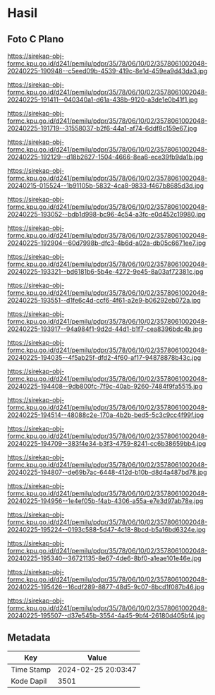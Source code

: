 # Hasil

## Foto C Plano

https://sirekap-obj-formc.kpu.go.id/d241/pemilu/pdpr/35/78/06/10/02/3578061002048-20240225-190948--c5eed09b-4539-419c-8e1d-459ea9d43da3.jpg

https://sirekap-obj-formc.kpu.go.id/d241/pemilu/pdpr/35/78/06/10/02/3578061002048-20240225-191411--040340a1-d61a-438b-9120-a3de1e0b41f1.jpg

https://sirekap-obj-formc.kpu.go.id/d241/pemilu/pdpr/35/78/06/10/02/3578061002048-20240225-191719--31558037-b2f6-44a1-af74-6ddf8c159e67.jpg

https://sirekap-obj-formc.kpu.go.id/d241/pemilu/pdpr/35/78/06/10/02/3578061002048-20240225-192129--d18b2627-1504-4666-8ea6-ece39fb9da1b.jpg

https://sirekap-obj-formc.kpu.go.id/d241/pemilu/pdpr/35/78/06/10/02/3578061002048-20240215-015524--1b91105b-5832-4ca8-9833-f467b8685d3d.jpg

https://sirekap-obj-formc.kpu.go.id/d241/pemilu/pdpr/35/78/06/10/02/3578061002048-20240225-193052--bdb1d998-bc96-4c54-a3fc-e0d452c19980.jpg

https://sirekap-obj-formc.kpu.go.id/d241/pemilu/pdpr/35/78/06/10/02/3578061002048-20240225-192904--60d7998b-dfc3-4b6d-a02a-db05c6671ee7.jpg

https://sirekap-obj-formc.kpu.go.id/d241/pemilu/pdpr/35/78/06/10/02/3578061002048-20240225-193321--bd6181b6-5b4e-4272-9e45-8a03af72381c.jpg

https://sirekap-obj-formc.kpu.go.id/d241/pemilu/pdpr/35/78/06/10/02/3578061002048-20240225-193551--d1fe6c4d-ccf6-4f61-a2e9-b06292eb072a.jpg

https://sirekap-obj-formc.kpu.go.id/d241/pemilu/pdpr/35/78/06/10/02/3578061002048-20240225-193917--94a984f1-9d2d-44d1-b1f7-cea8396bdc4b.jpg

https://sirekap-obj-formc.kpu.go.id/d241/pemilu/pdpr/35/78/06/10/02/3578061002048-20240225-194035--4f5ab25f-dfd2-4f60-af17-94878878b43c.jpg

https://sirekap-obj-formc.kpu.go.id/d241/pemilu/pdpr/35/78/06/10/02/3578061002048-20240225-194408--9db800fc-7f9c-40ab-9260-7484f9fa5515.jpg

https://sirekap-obj-formc.kpu.go.id/d241/pemilu/pdpr/35/78/06/10/02/3578061002048-20240225-194514--48088c2e-170a-4b2b-bed5-5c3c9cc4f99f.jpg

https://sirekap-obj-formc.kpu.go.id/d241/pemilu/pdpr/35/78/06/10/02/3578061002048-20240225-194709--383f4e34-b3f3-4759-8241-cc6b38659bb4.jpg

https://sirekap-obj-formc.kpu.go.id/d241/pemilu/pdpr/35/78/06/10/02/3578061002048-20240225-194807--de69b7ac-6448-412d-b10b-d8d4a487bd78.jpg

https://sirekap-obj-formc.kpu.go.id/d241/pemilu/pdpr/35/78/06/10/02/3578061002048-20240225-194956--1e4ef05b-f4ab-4306-a55a-e7e3d97ab78e.jpg

https://sirekap-obj-formc.kpu.go.id/d241/pemilu/pdpr/35/78/06/10/02/3578061002048-20240225-195224--0193c588-5d47-4c18-8bcd-b5a16bd6324e.jpg

https://sirekap-obj-formc.kpu.go.id/d241/pemilu/pdpr/35/78/06/10/02/3578061002048-20240225-195340--36721135-8e67-4de6-8bf0-a1eae101e46e.jpg

https://sirekap-obj-formc.kpu.go.id/d241/pemilu/pdpr/35/78/06/10/02/3578061002048-20240225-195426--16cdf289-8877-48d5-9c07-8bcd1f087b46.jpg

https://sirekap-obj-formc.kpu.go.id/d241/pemilu/pdpr/35/78/06/10/02/3578061002048-20240225-195507--d37e545b-3554-4a45-9bf4-26180d405bf4.jpg


## Metadata

| Key        | Value               |
| ---------- | ------------------- |
| Time Stamp | 2024-02-25 20:03:47 |
| Kode Dapil | 3501                |



